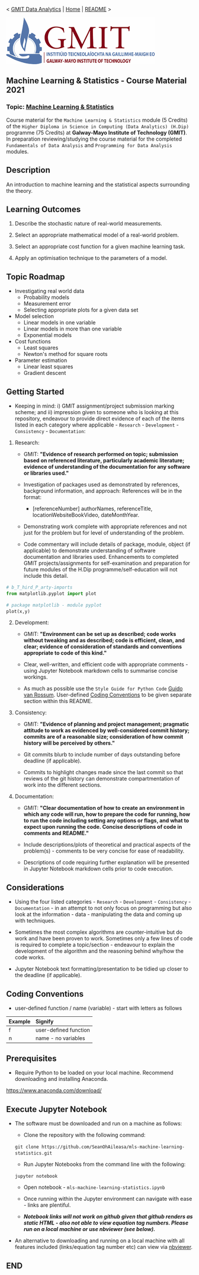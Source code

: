 < [GMIT Data Analytics](https://web.archive.org/web/20201029063153/https://www.gmit.ie/computer-science-and-applied-physics/higher-diploma-science-computing-data-analytics-ict) | [Home](https://github.com/SeanOhAileasa) | [README](https://github.com/SeanOhAileasa/mls-machine-learning-statistics/blob/main/README.md) >

[![GMIT](https://github.com/SeanOhAileasa/SeanOhAileasa/blob/master/rc/gmit.png?raw=true)](https://web.archive.org/web/20201029063153/https://www.gmit.ie/computer-science-and-applied-physics/higher-diploma-science-computing-data-analytics-ict)

## Machine Learning & Statistics - Course Material 2021
### Topic: [Machine Learning & Statistics](https://nbviewer.jupyter.org/github/SeanOhAileasa/mls-machine-learning-statistics/blob/main/mls-machine-learning-statistics.ipynb)

Course material for the ``Machine Learning & Statistics`` module (5 Credits) of the ``Higher Diploma in Science in Computing (Data Analytics) (H.Dip)`` programme (75 Credits) at **Galway-Mayo Institute of Technology (GMIT)**. In preparation reviewing/studying the course material for the completed ``Fundamentals of Data Analysis`` and ``Programming for Data Analysis`` modules.

## Description

An introduction to machine learning and the statistical aspects surrounding the theory.

## Learning Outcomes

1. Describe the stochastic nature of real-world measurements.

2. Select an appropriate mathematical model of a real-world problem.

3. Select an appropriate cost function for a given machine learning task.

4. Apply an optimisation technique to the parameters of a model.

## Topic Roadmap

- Investigating real world data
	- Probability models
	- Measurement error
	- Selecting appropriate plots for a given data set
- Model selection
	- Linear models in one variable
	- Linear models in more than one variable
	- Exponential models
- Cost functions
	- Least squares
	- Newton's method for square roots
- Parameter estimation
	- Linear least squares
	- Gradient descent

## Getting Started
- Keeping in mind: i) GMIT assignment/project submission marking scheme; and ii) impression given to someone who is looking at this repository, endeavour to provide direct evidence of each of the items listed in each category where applicable - ``Research`` - ``Development`` - ``Consistency`` - ``Documentation``:

1. Research:

	- GMIT: **"Evidence of research performed on topic; submission based on referenced literature, particularly academic literature; evidence of understanding of the documentation for any software or libraries used."**

	- Investigation of packages used as demonstrated by references, background information, and approach: References will be in the format:

		- [referenceNumber] authorNames, referenceTitle, locationWebsiteBookVideo, dateMonthYear.

	- Demonstrating work complete with appropriate references and not just for the problem but for level of understanding of the problem.

	- Code commentary will include details of package, module, object (if applicable) to demonstrate understanding of software documentation and libraries used. Enhancements to completed GMIT projects/assignments for self-examination and preparation for future modules of the H.Dip programme/self-education will not include this detail.

```python
# b_T_hird_P_arty-imports
from matplotlib.pyplot import plot
```
```python
# package matplotlib - module pyplot
plot(x,y)
```

2. Development:

	- GMIT: **"Environment can be set up as described; code works without tweaking and as described; code is efficient, clean, and clear; evidence of consideration of standards and conventions appropriate to code of this kind."**

	- Clear, well-written, and efficient code with appropriate comments - using Jupyter Notebook markdown cells to summarise concise workings. 

	- As much as possible use the ``Style Guide for Python Code`` [Guido van Rossum](https://web.archive.org/web/20201029095211/https://www.python.org/dev/peps/pep-0008/). User-defined [Coding Conventions](#coding-conventsions) to be given separate section within this README.

3. Consistency:

	- GMIT: **"Evidence of planning and project management; pragmatic attitude to work as evidenced by well-considered commit history; commits are of a reasonable size; consideration of how commit history will be perceived by others."**

	- Git commits blurb to include number of days outstanding before deadline (if applicable).

	- Commits to highlight changes made since the last commit so that reviews of the git history can demonstrate compartmentation of work into the different sections.   

4. Documentation:

	- GMIT: **"Clear documentation of how to create an environment in which any code will run, how to prepare the code for running, how to run the code including setting any options or flags, and what to expect upon running the code. Concise descriptions of code in comments and README."**

	- Include descriptions/plots of theoretical and practical aspects of the problem(s) - comments to be very concise for ease of readability. 

	- Descriptions of code requiring further explanation will be presented in Jupyter Notebook markdown cells prior to code execution.   

## Considerations

- Using the four listed categories - ``Research`` - ``Development`` - ``Consistency`` - ``Documentation`` - in an attempt to not only focus on programming but also look at the information - data - manipulating the data and coming up with techniques.

- Sometimes the most complex algorithms are counter-intuitive but do work and have been proven to work. Sometimes only a few lines of code is required to complete a topic/section - endeavour to explain the development of the algorithm and the reasoning behind why/how the code works.

- Jupyter Notebook text formatting/presentation to be tidied up closer to the deadline (if applicable).

## Coding Conventions

- user-defined function / name (variable) - start with letters as follows

| Example       | Signify 		          |
| :------------ |:------------------------|
|	f        	|	user-defined function |
|	n        	|	name - no variables   |

## Prerequisites

- Require Python to be loaded on your local machine. Recommend downloading and installing Anaconda.

https://www.anaconda.com/download/

## Execute Jupyter Notebook

- The software must be downloaded and run on a machine as follows:

	- Clone the repository with the following command:

	``git clone https://github.com/SeanOhAileasa/mls-machine-learning-statistics.git``

    - Run Jupyter Notebooks from the command line with the following:

	``jupyter notebook``

    - Open notebook - ``mls-machine-learning-statistics.ipynb``

    - Once running within the Jupyter environment can navigate with ease - links are plentiful.

	- ***Notebook links will not work on github given that github renders as static HTML - also not able to view equation tag numbers. Please run on a local machine or use nbviewer (see below).***

- An alternative to downloading and running on a local machine with all features included (links/equation tag number etc) can view via [nbviewer](https://nbviewer.jupyter.org/github/SeanOhAileasa/mls-machine-learning-statistics/blob/main/mls-machine-learning-statistics.ipynb).

## END